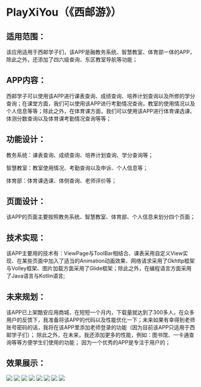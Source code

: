 # PlayXiYou（《西邮游》）

## 适用范围：

该应用适用于西邮学子们，该APP是融教务系统、智慧教室、体育部一体的APP，除此之外，还添加了四六级查询、东区教室导航等功能；

## APP内容：

西邮学子可以使用该APP进行课表查询、成绩查询、培养计划查询以及所修的学分查询；在课堂方面，我们可以使用该APP进行考勤情况查询，教室的使用情况以及个人信息等等；除此之外，在体育课方面，我们可以使用该APP进行体育课选课、体测分数查询以及体育课考勤情况查询等等；

## 功能设计：

教务系统：课表查询、成绩查询、培养计划查询、学分查询等；

智慧教室：教室使用情况、考勤查询以及申诉、个人信息等；

体育部：体育课选课、体侧查询、老师评价等；

## 页面设计： 

该APP的页面主要按照教务系统、智慧教室、体育部、个人信息来划分四个页面；

## 技术实现：

该APP主要用的技术有：ViewPage与ToolBar相结合、课表采用自定义View实现、在某些页面中加入了适当的Animation动画效果、网络请求采用了Okhttp框架与Volley框架、图片加载方面采用了Glide框架；除此之外，在编程语言方面采用了Java语言与Kotlin语言;

## 未来规划：

该APP已上架酷安应用商城，在短短一个月内，下载量就达到了300多人，在众多用户的反馈下，我准备将该APP的代码以及性能优化一下；未来如果有幸得到老师账号密码的话，我将在该APP里添加老师登录的功能（因为目前该APP只适用于西邮学子们）；
除此之外，在未来，我还添加更多的性能，例如：图书馆、一卡通查询等等方便学生们使用的功能；
因为一个优秀的APP是专注于用户的；

## 效果展示：

![](https://i.imgur.com/3endPFy.png) ![](https://i.imgur.com/LbZ1V1U.png) ![](https://i.imgur.com/L69Vxat.png) ![](https://i.imgur.com/AyQmnoK.png)
![](https://i.imgur.com/7ClSeMg.png) ![](https://i.imgur.com/GpK0FL9.png) ![](https://i.imgur.com/OhdLmjZ.png) ![](https://i.imgur.com/Npklfk4.png)
